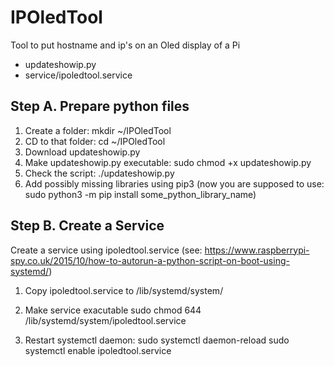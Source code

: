 # IPOledTool

Tool to put hostname and ip's on an Oled display of a Pi

- updateshowip.py
- service/ipoledtool.service

## Step A. Prepare python files


1. Create a folder:
        mkdir ~/IPOledTool
2. CD to that folder:
        cd ~/IPOledTool
3. Download updateshowip.py
4. Make updateshowip.py executable:
        sudo chmod +x updateshowip.py
5. Check the script:
        ./updateshowip.py
6. Add possibly missing libraries using pip3 (now you are supposed to use: sudo python3 -m pip install some_python_library_name)

## Step B. Create a Service

Create a service using ipoledtool.service
(see: https://www.raspberrypi-spy.co.uk/2015/10/how-to-autorun-a-python-script-on-boot-using-systemd/)

1. Copy ipoledtool.service to /lib/systemd/system/

2. Make service exacutable
        sudo chmod 644 /lib/systemd/system/ipoledtool.service

3. Restart systemctl daemon:
        sudo systemctl daemon-reload
        sudo systemctl enable ipoledtool.service
